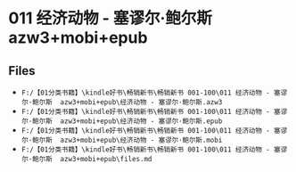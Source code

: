 # 011 经济动物 - 塞谬尔·鲍尔斯  azw3+mobi+epub

## Files

- `F:/【01分类书籍】\kindle好书\畅销新书\畅销新书 001-100\011 经济动物 - 塞谬尔·鲍尔斯  azw3+mobi+epub\经济动物 - 塞谬尔·鲍尔斯.azw3`
- `F:/【01分类书籍】\kindle好书\畅销新书\畅销新书 001-100\011 经济动物 - 塞谬尔·鲍尔斯  azw3+mobi+epub\经济动物 - 塞谬尔·鲍尔斯.epub`
- `F:/【01分类书籍】\kindle好书\畅销新书\畅销新书 001-100\011 经济动物 - 塞谬尔·鲍尔斯  azw3+mobi+epub\经济动物 - 塞谬尔·鲍尔斯.mobi`
- `F:/【01分类书籍】\kindle好书\畅销新书\畅销新书 001-100\011 经济动物 - 塞谬尔·鲍尔斯  azw3+mobi+epub\files.md`
